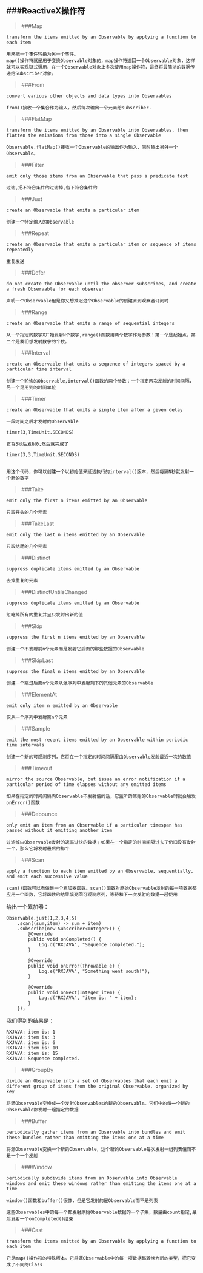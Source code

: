 ###ReactiveX操作符
---

>###Map

	transform the items emitted by an Observable by applying a function to each item

	用来把一个事件转换为另一个事件。
	map()操作符就是用于变换Observable对象的，map操作符返回一个Observable对象，这样就可以实现链式调用，在一个Observable对象上多次使用map操作符，最终将最简洁的数据传递给Subscriber对象。

>###From

	convert various other objects and data types into Observables

	from()接收一个集合作为输入，然后每次输出一个元素给subscriber.

>###FlatMap

	transform the items emitted by an Observable into Observables, then flatten the emissions from those into a single Observable

	Observable.flatMap()接收一个Observable的输出作为输入，同时输出另外一个Observable。

>###Filter 

	emit only those items from an Observable that pass a predicate test	

	过滤,把不符合条件的过滤掉,留下符合条件的

>###Just

	create an Observable that emits a particular item

	创建一个特定输入的Observable

>###Repeat

	create an Observable that emits a particular item or sequence of items repeatedly

	重复发送

>###Defer

	do not create the Observable until the observer subscribes, and create a fresh Observable for each observer

	声明一个Observable但是你又想推迟这个Observable的创建直到观察者订阅时

>###Range

	create an Observable that emits a range of sequential integers

	从一个指定的数字X开始发射N个数字,range()函数用两个数字作为参数：第一个是起始点，第二个是我们想发射数字的个数。

>###Interval

	create an Observable that emits a sequence of integers spaced by a particular time interval

	创建一个轮询的Observable,interval()函数的两个参数：一个指定两次发射的时间间隔，另一个是用到的时间单位

>###Timer

	create an Observable that emits a single item after a given delay

	一段时间之后才发射的Observable

	timer(3,TimeUnit.SECONDS)

	它将3秒后发射0,然后就完成了

	timer(3,3,TimeUnit.SECONDS)

	
	用这个代码，你可以创建一个以初始值来延迟执行的interval()版本，然后每隔N秒就发射一个新的数字

>###Take

	emit only the first n items emitted by an Observable

	只取开头的几个元素

>###TakeLast

	emit only the last n items emitted by an Observable

	只取结尾的几个元素
	
>###Distinct

	suppress duplicate items emitted by an Observable

	去掉重复的元素
	
>###DistinctUntilsChanged

	suppress duplicate items emitted by an Observable

	忽略掉所有的重复并且只发射出新的值

>###Skip

	suppress the first n items emitted by an Observable

	创建一个不发射前n个元素而是发射它后面的那些数据的Observable

>###SkipLast

	suppress the final n items emitted by an Observable

	创建一个跳过后面n个元素从源序列中发射剩下的其他元素的Observable	
	
>###ElementAt

	emit only item n emitted by an Observable

	仅从一个序列中发射第n个元素
	
>###Sample

	emit the most recent items emitted by an Observable within periodic time intervals
	
	创建一个新的可观测序列，它将在一个指定的时间间隔里由Observable发射最近一次的数值
	
>###Timeout

	mirror the source Observable, but issue an error notification if a particular period of time elapses without any emitted items
	
	如果在指定的时间间隔内Observable不发射值的话，它监听的原始的Observable时就会触发onError()函数
	
>###Debounce

	only emit an item from an Observable if a particular timespan has passed without it emitting another item
	
	过滤掉由Observable发射的速率过快的数据；如果在一个指定的时间间隔过去了仍旧没有发射一个，那么它将发射最后的那个
	
>###Scan

	apply a function to each item emitted by an Observable, sequentially, and emit each successive value

	scan()函数可以看做是一个累加器函数。scan()函数对原始Observable发射的每一项数据都应用一个函数，它将函数的结果填充回可观测序列，等待和下一次发射的数据一起使用

给出一个累加器：

	Observable.just(1,2,3,4,5)
        .scan((sum,item) -> sum + item)
        .subscribe(new Subscriber<Integer>() {
            @Override
            public void onCompleted() {
                Log.d("RXJAVA", "Sequence completed.");
            }
 
            @Override
            public void onError(Throwable e) {
                Log.e("RXJAVA", "Something went south!");
            }
 
            @Override
            public void onNext(Integer item) {
                Log.d("RXJAVA", "item is: " + item);
            }
        });
        
我们得到的结果是：
        
	RXJAVA: item is: 1
	RXJAVA: item is: 3
	RXJAVA: item is: 6
	RXJAVA: item is: 10
	RXJAVA: item is: 15
	RXJAVA: Sequence completed.

>###GroupBy

	divide an Observable into a set of Observables that each emit a different group of items from the original Observable, organized by key

	将源Observable变换成一个发射Observables的新的Observable。它们中的每一个新的Observable都发射一组指定的数据
	
>###Buffer

	periodically gather items from an Observable into bundles and emit these bundles rather than emitting the items one at a time

	将源Observable变换一个新的Observable，这个新的Observable每次发射一组列表值而不是一个一个发射

>###Window

	periodically subdivide items from an Observable into Observable windows and emit these windows rather than emitting the items one at a time

	window()函数和buffer()很像，但是它发射的是Observable而不是列表
	
	这些Observables中的每一个都发射原始Observable数据的一个子集，数量由count指定,最后发射一个onCompleted()结束

>###Cast

	transform the items emitted by an Observable by applying a function to each item

	它是map()操作符的特殊版本。它将源Observable中的每一项数据都转换为新的类型，把它变成了不同的Class

	
	
	
	
